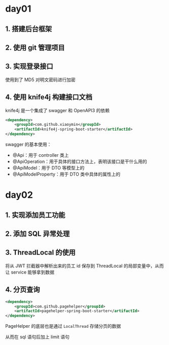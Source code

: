 # day01

## 1. 搭建后台框架

## 2. 使用 git 管理项目

## 3. 实现登录接口

使用到了 MD5 对明文密码进行加密

## 4. 使用 knife4j 构建接口文档

knife4j 是一个集成了 swagger 和 OpenAPI3 的依赖

```xml
<dependency>
    <groupId>com.github.xiaoymin</groupId>
    <artifactId>knife4j-spring-boot-starter</artifactId>
</dependency>
```

swagger 的基本使用：

- @Api：用于 controller 类上
- @ApiOperation：用于具体的接口方法上，表明该接口是干什么用的
- @ApiModel：用于 DTO 等模型上的
- @ApiModelProperty：用于 DTO 类中具体的属性上的

# day02

## 1. 实现添加员工功能

## 2. 添加 SQL 异常处理

## 3. ThreadLocal 的使用

将从 JWT 拦截器中解析出来的员工 id 保存到 ThreadLocal 的局部变量中，从而让 service 能够拿到数据

## 4. 分页查询

```xml
<dependency>
    <groupId>com.github.pagehelper</groupId>
    <artifactId>pagehelper-spring-boot-starter</artifactId>
</dependency>
```

PageHelper 的底层也是通过 `LocalThread` 存储分页的数据

从而在 sql 语句后加上 limit 语句